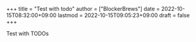 +++
title = "Test with todo"
author = ["BlockerBrews"]
date = 2022-10-15T08:32:00+09:00
lastmod = 2022-10-15T09:05:23+09:00
draft = false
+++

Test with TODOs
